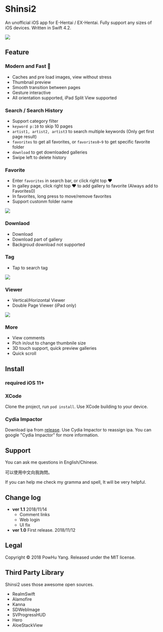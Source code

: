 # Shinsi2

An unofficial iOS app for E-Hentai / EX-Hentai. Fully support any sizes of iOS devices. Written in Swift 4.2.


![](Screenshots/top.jpg)




## Feature

### Modern and Fast 🚄

* Caches and pre load images, view without stress
* Thumbnail preview
* Smooth transition between pages
* Gesture interactive
* All orientation supported, iPad Split View supported

### Search / Search History
* Support category filter
* `keyword p:10` to skip 10 pages
* `artist1, artist2, artist3` to search multiple keywords (Only get first page result)
* `favorites` to get all favorites, or `favorites0~9` to get specific favorite folder
* `download` to get downloaded galleries
* Swipe left to delete history

### Favorite
* Enter `favorites` in search bar, or click right top ❤︎
* In galley page, click right top ❤︎ to add gallery to favorite (Always add to Favorites0)
* In favorites, long press to move/remove favorites
* Support custonm folder name

![](Screenshots/f02.jpg)

### Downlaod
* Download
* Download part of gallery
* Backgroud download not supported

### Tag
* Tap to search tag

![](Screenshots/f03.jpg)

### Viewer

* Vertical/Horizontal Viewer
* Double Page Viewer (iPad only)

![](Screenshots/f04.jpg)

### More

* View comments
* Pich in/out to change thumbnile size
* 3D touch support, quick preview galleries
* Quick scroll 

## Install

### required iOS 11+

### XCode

Clone the project, run `pod install`. Use XCode building to your device.


### Cydia Impactor

Download ipa from [release](https://github.com/powhu/Shinsi2/releases). Use Cydia Impactor to reassign ipa.
You can google "Cydia Impactor" for more information.

## Support

You can ask me questions in English/Chinese.

可以使用中文向我詢問。

If you can help me check my gramma and spell, It will be very helpful.

## Change log

* **ver 1.1** 2018/11/14
	* Comment links
	* Web login
	* UI fix
* **ver 1.0** First release. 2018/11/12

## Legal

Copyright © 2018 PowHu Yang. Released under the MIT license.

## Third Party Library

Shinsi2 uses those awesome open sources.

* RealmSwift
* Alamofire
* Kanna
* SDWebImage
* SVProgressHUD
* Hero
* AloeStackView
